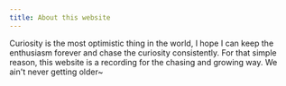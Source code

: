 ```yaml
---
title: About this website
---
```


Curiosity is the most optimistic thing in the world, I hope I can keep the enthusiasm forever and chase the curiosity consistently. For that simple reason, this website is a recording for the chasing and growing way. 
We ain't never getting older~
